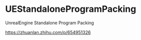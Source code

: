 # UEStandaloneProgramPacking
UnrealEngine Standalone Program Packing

https://zhuanlan.zhihu.com/p/654951326
